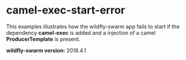 # camel-exec-start-error
This examples illustrates how the wildfly-swarm app fails to start if 
the dependency **camel-exec** is added and a injection of a camel **ProducerTemplate** is present.

**wildfly-swarm version:** 2018.4.1